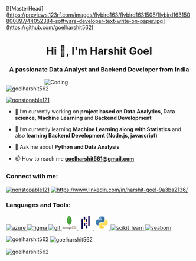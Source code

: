 [![MasterHead](https://previews.123rf.com/images/flybird163/flybird1631508/flybird163150800897/44052384-software-developer-text-write-on-paper.jpg](https://github.com/goelharshit562)
<h1 align="center">Hi 👋, I'm Harshit Goel</h1>
<h3 align="center">A passionate Data Analyst and Backend Developer from India</h3>
<img align="right" alt="Coding" width="400" src="https://miro.medium.com/max/1360/1*zVnWJtyGOX_kUIDm6ccCfQ.gif">

<p align="left"> <img src="https://komarev.com/ghpvc/?username=goelharshit562&label=Profile%20views&color=0e75b6&style=flat" alt="goelharshit562" /> </p>

<p align="left"> <a href="https://twitter.com/harshitgoel56" target="blank"><img src="https://img.shields.io/twitter/follow/nonstopable121?logo=twitter&style=for-the-badge" alt="nonstopable121" /></a> </p>

- 🔭 I’m currently working on **project based on Data Analytics, Data science, Machine Learning** and **Backend Development**

- 🌱 I’m currently learning **Machine Learning along with Statistics** and also **learning Backend Development (Node.js, javascript)**

- 💬 Ask me about **Python and Data Analysis**

- 📫 How to reach me **goelharshit561@gmail.com**

<h3 align="left">Connect with me:</h3>
<p align="left">
<a href="https://twitter.com/harshitgoel56" target="blank"><img align="center" src="https://raw.githubusercontent.com/rahuldkjain/github-profile-readme-generator/master/src/images/icons/Social/twitter.svg" alt="nonstopable121" height="30" width="40" /></a>
<a href="https://www.linkedin.com/in/harshit-goel-9a3ba2136/" target="blank"><img align="center" src="https://raw.githubusercontent.com/rahuldkjain/github-profile-readme-generator/master/src/images/icons/Social/linked-in-alt.svg" alt="https://www.linkedin.com/in/harshit-goel-9a3ba2136/" height="30" width="40" /></a>
</p>

<h3 align="left">Languages and Tools:</h3>
<p align="left"> <a href="https://azure.microsoft.com/en-in/" target="_blank" rel="noreferrer"> <img src="https://www.vectorlogo.zone/logos/microsoft_azure/microsoft_azure-icon.svg" alt="azure" width="40" height="40"/> </a> <a href="https://www.figma.com/" target="_blank" rel="noreferrer"> <img src="https://www.vectorlogo.zone/logos/figma/figma-icon.svg" alt="figma" width="40" height="40"/> </a> <a href="https://git-scm.com/" target="_blank" rel="noreferrer"> <img src="https://www.vectorlogo.zone/logos/git-scm/git-scm-icon.svg" alt="git" width="40" height="40"/> </a> <a href="https://www.mongodb.com/" target="_blank" rel="noreferrer"> <img src="https://raw.githubusercontent.com/devicons/devicon/master/icons/mongodb/mongodb-original-wordmark.svg" alt="mongodb" width="40" height="40"/> </a> <a href="https://pandas.pydata.org/" target="_blank" rel="noreferrer"> <img src="https://raw.githubusercontent.com/devicons/devicon/2ae2a900d2f041da66e950e4d48052658d850630/icons/pandas/pandas-original.svg" alt="pandas" width="40" height="40"/> </a> <a href="https://www.python.org" target="_blank" rel="noreferrer"> <img src="https://raw.githubusercontent.com/devicons/devicon/master/icons/python/python-original.svg" alt="python" width="40" height="40"/> </a> <a href="https://scikit-learn.org/" target="_blank" rel="noreferrer"> <img src="https://upload.wikimedia.org/wikipedia/commons/0/05/Scikit_learn_logo_small.svg" alt="scikit_learn" width="40" height="40"/> </a> <a href="https://seaborn.pydata.org/" target="_blank" rel="noreferrer"> <img src="https://seaborn.pydata.org/_images/logo-mark-lightbg.svg" alt="seaborn" width="40" height="40"/> </a> </p>

<p><img align="left" src="https://github-readme-stats.vercel.app/api/top-langs?username=goelharshit562&show_icons=true&locale=en&layout=compact" alt="goelharshit562" /></p>

<p>&nbsp;<img align="center" src="https://github-readme-stats.vercel.app/api?username=goelharshit562&show_icons=true&locale=en" alt="goelharshit562" /></p>

<p><img align="center" src="https://github-readme-streak-stats.herokuapp.com/?user=goelharshit562&" alt="goelharshit562" /></p>
